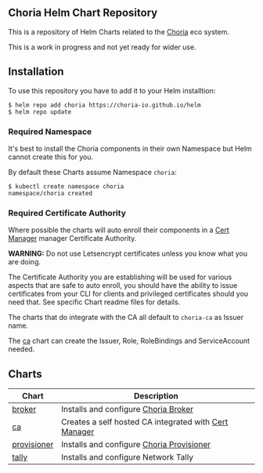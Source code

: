 ## Choria Helm Chart Repository

This is a repository of Helm Charts related to the [Choria](https://choria.io) eco system.

This is a work in progress and not yet ready for wider use.

## Installation

To use this repository you have to add it to your Helm installtion:

```
$ helm repo add choria https://choria-io.github.io/helm
$ helm repo update
```

### Required Namespace

It's best to install the Choria components in their own Namespace but Helm cannot create this for you.

By default these Charts assume Namespace `choria`:

```nohighlight
$ kubectl create namespace choria
namespace/choria created
```

### Required Certificate Authority

Where possible the charts will auto enroll their components in a [Cert Manager](https://cert-manager.io/)
manager Certificate Authority.

**WARNING:** Do not use Letsencrypt certificates unless you know what you are doing.

The Certificate Authority you are establishing will be used for various aspects that
are safe to auto enroll, you should have the ability to issue certificates from your CLI
for clients and privileged certificates should you need that. See specific Chart readme files
for details.

The charts that do integrate with the CA all default to `choria-ca` as Issuer name.

The [ca](https://github.com/choria-io/helm/tree/master/charts/ca) chart can create the Issuer, Role, RoleBindings and ServiceAccount needed.

## Charts

|Chart|Description|
|-----|-----------|
|[broker](https://github.com/choria-io/helm/tree/master/charts/broker)|Installs and configure [Choria Broker](https://github.com/choria-io/go-choria)|
|[ca](https://github.com/choria-io/helm/tree/master/charts/ca)|Creates a self hosted CA integrated with [Cert Manager](https://cert-manager.io)|
|[provisioner](https://github.com/choria-io/helm/tree/master/charts/provisioner)|Installs and configure [Choria Provisioner](https://github.com/choria-io/provisioning-agent)|
|[tally](https://github.com/choria-io/helm/tree/master/charts/tally)|Installs and configure Network Tally|

